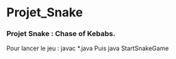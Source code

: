 # Projet_Snake
<h3>Projet Snake : Chase of Kebabs.</h3> 
Pour lancer le jeu : javac *.java 
Puis java StartSnakeGame
